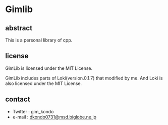 # Gimlib
## abstract
This is a personal library of cpp.

## license
GimLib is licensed under the MIT License.

GimLib includes parts of Loki(version.0.1.7) that modified by me.
And Loki is also licensed under the MIT License.

## contact
- Twitter : gim_kondo
- e-mail : dkondo0731@msd.biglobe.ne.jp

